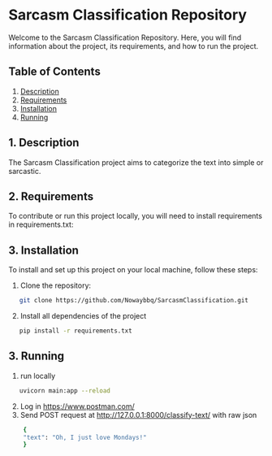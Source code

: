# Sarcasm Classification Repository

Welcome to the Sarcasm Classification Repository.
Here, you will find information about the project, its requirements, and how to run the project.

## Table of Contents
1. [Description](#description)
2. [Requirements](#requirements)
3. [Installation](#installation)
4. [Running](#running)

## 1. Description <a name="description"></a>

The Sarcasm Classification project aims to categorize the text into simple or sarcastic.

## 2. Requirements <a name="requirements"></a>

To contribute or run this project locally, you will need to install requirements in requirements.txt:

## 3. Installation <a name="installation"></a>

To install and set up this project on your local machine, follow these steps:

1. Clone the repository:

```bash
   git clone https://github.com/Nowaybbq/SarcasmClassification.git
```
2. Install all dependencies of the project

```bash
   pip install -r requirements.txt
```
## 3. Running <a name="running"></a>

1. run locally

```bash
   uvicorn main:app --reload
```
2. Log in https://www.postman.com/
3. Send POST request at http://127.0.0.1:8000/classify-text/ with raw json

```bash
    {
    "text": "Oh, I just love Mondays!"
    }
```
